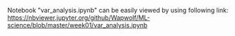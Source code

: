 Notebook "var_analysis.ipynb" can be easily viewed by using following link:  
https://nbviewer.jupyter.org/github/Wapwolf/ML-science/blob/master/week01/var_analysis.ipynb
